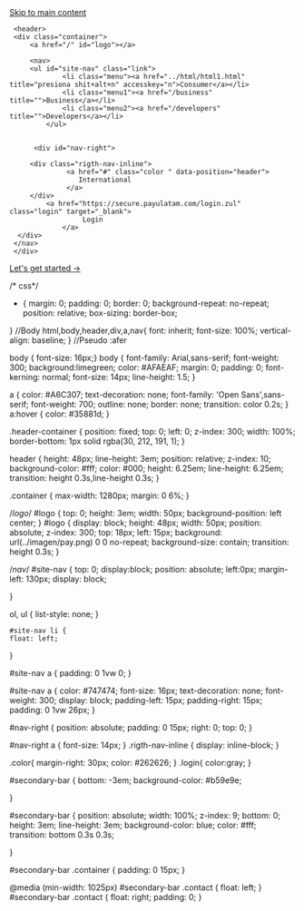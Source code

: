 
<div id="skip-link">
    <a href="#main-content" class="element-invisible element-focusable">Skip to main content</a>
  </div>

<!--2segundo-->
 <div class="header-container">
     
     <header>
	 <div class="container">
	     <a href="/" id="logo"></a>
                   
         <nav>
	     <ul id="site-nav" class="link">
                 <li class="menu"><a href="../html/html1.html" title="presiona shit+alt+n" accesskey="n">Consumer</a></li>
                 <li class="menu1"><a href="/business" title="">Business</a></li>
                 <li class="menu2"><a href="/developers" title="">Developers</a></li>
             </ul>				 
	
             
          <div id="nav-right">
              
	     <div class="rigth-nav-inline">
                  <a href="#" class="color " data-position="header">
                     International
                  </a>
	     </div>
	         <a href="https://secure.payulatam.com/login.zul" class="login" target="_blank">
                      Login
                 </a>
	  </div>
	 </nav>
     </div>
</header>
         <div id="secondary-bar">
             <div class="container">
                 <div class="contact">
		     </div>
		         <a class="button button-outline button-get-started" href="enquiry-form">Let's get started →</a>
		 </div>
             </div> 
       
</div>



/* css*/


* {
    margin: 0;
    padding: 0;
    border: 0;
    background-repeat: no-repeat;
    position: relative;
    box-sizing: border-box;

}
//Body
 html,body,header,div,a,nav{
    font: inherit;
    font-size: 100%;
    vertical-align: baseline;
}
//Pseudo :afer


body { font-size: 16px;}
body {
    font-family: Arial,sans-serif;
    font-weight: 300;
    background:limegreen;
    color: #AFAEAF;
    margin: 0;
    padding: 0;
    font-kerning: normal;
    font-size: 14px;
    line-height: 1.5;
}

   
a {
    color: #A6C307;
    text-decoration: none;
    font-family: 'Open Sans',sans-serif;
    font-weight: 700;
    outline: none;
    border: none;
    transition: color 0.2s;
}
        a:hover {
    color: #35881d;
}


.header-container {
    position: fixed;
    top: 0;
    left: 0;
    z-index: 300;
    width: 100%;
    border-bottom: 1px solid rgba(30, 212, 191, 1);
}

header {
    height: 48px;
    line-height: 3em;
    position: relative;
    z-index: 10;
    background-color: #fff;
    color: #000;
    height: 6.25em;
    line-height: 6.25em;
    transition: height 0.3s,line-height 0.3s;
}

.container {
    max-width: 1280px;
    margin: 0 6%;
}

/*logo*/
#logo {
    top: 0;
    height: 3em;
    width: 50px;
    background-position: left center;
}
#logo {
    display: block;
    height: 48px;
    width: 50px;
    position: absolute;
    z-index: 300;
    top: 18px;
    left: 15px;
    background: url(../imagen/pay.png) 0 0 no-repeat;
    background-size: contain;
    transition: height 0.3s;
}

/*nav*/
#site-nav {
    top: 0;
    display:block;
    position: absolute;
    left:0px;
    margin-left: 130px;
    display: block;    

}

ol, ul {
    list-style: none;
}

    #site-nav li {
    float: left;
}

#site-nav a {
   padding: 0 1vw 0; 
}

#site-nav a {
    color: #747474;
    font-size: 16px;
    text-decoration: none;
    font-weight: 300;
    display: block;
    padding-left: 15px;
    padding-right: 15px;
    padding: 0 1vw 26px;
}

 #nav-right {
     position: absolute;
     padding: 0 15px;
     right: 0;
     top: 0;
 }

 #nav-right a {
    font-size: 14px;
 }
 .rigth-nav-inline {
    display: inline-block;
 }

 .color{
    margin-right: 30px;
    color: #262626;
 } 
 .login{
  color:gray;
 }
 
 
 
 
 
#secondary-bar {
    bottom: -3em;
    background-color: #b59e9e;


 }

 #secondary-bar {
    position: absolute;
    width: 100%;
    z-index: 9;
    bottom: 0;
    height: 3em;
    line-height: 3em;
    background-color: blue;
    color: #fff;
    transition: bottom 0.3s 0.3s;

 }


 #secondary-bar .container {
    padding: 0 15px;
}

@media (min-width: 1025px)
#secondary-bar .contact {
    float: left;
}
#secondary-bar .contact {
    float: right;
    padding: 0;
}






























